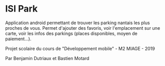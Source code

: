 # ISI Park

Application android permettant de trouver les parking nantais les plus proches de vous.
Permet d'ajouter des favoris, voir l'emplacement sur une carte, voir les infos des parkings (places disponibles, moyen de paiement...).

Projet scolaire du cours de "Développement mobile" - M2 MIAGE - 2019

Par Benjamin Dutriaux et Bastien Motard